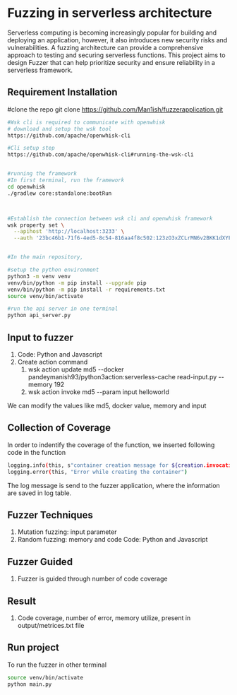 
# Fuzzing in serverless architecture

Serverless computing is becoming increasingly popular for building and deploying an application, however, it also introduces new security risks and vulnerabilities.
A fuzzing architecture can provide a comprehensive approach to testing and securing serverless functions. This project aims to design Fuzzer that can help prioritize security and ensure reliability in a serverless framework.

## Requirement Installation

#clone the repo 
git clone https://github.com/Man1ish/fuzzerapplication.git


```bash
#Wsk cli is required to communicate with openwhisk
# download and setup the wsk tool
https://github.com/apache/openwhisk-cli

#Cli setup step
https://github.com/apache/openwhisk-cli#running-the-wsk-cli


#running the framework
#In first terminal, run the framework
cd openwhisk
./gradlew core:standalone:bootRun



#Establish the connection between wsk cli and openwhisk framework
wsk property set \
  --apihost 'http://localhost:3233' \
  --auth '23bc46b1-71f6-4ed5-8c54-816aa4f8c502:123zO3xZCLrMN6v2BKK1dXYFpXlPkccOFqm12CdAsMgRU4VrNZ9lyGVCGuMDGIwP'


#In the main repository, 

#setup the python environment
python3 -m venv venv
venv/bin/python -m pip install --upgrade pip
venv/bin/python -m pip install -r requirements.txt
source venv/bin/activate

#run the api server in one terminal
python api_server.py


```

## Input to fuzzer
1. Code: Python and Javascript
2. Create action command
    1. wsk action update md5 --docker pandeymanish93/python3action:serverless-cache read-input.py --memory 192 
    2. wsk action invoke md5 --param input helloworld

We can modify the values like md5, docker value, memory and input
    
## Collection of Coverage
In order to indentify the coverage of the function, we inserted following code in the function 
```bash
logging.info(this, s"container creation message for ${creation.invocationNamespace}/${creation.action} is received")
logging.error(this, "Error while creating the container")
```
The log message is send to the fuzzer application, where the information are saved in log table.

## Fuzzer Techniques
1. Mutation fuzzing: input parameter 
2. Random fuzzing: memory and code Code: Python and Javascript

## Fuzzer Guided
1. Fuzzer is guided through number of code coverage

## Result
1. Code coverage, number of error, memory utilize, present in output/metrices.txt file
## Run project

To run the fuzzer in other terminal

```bash
source venv/bin/activate
python main.py
```

